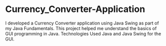 # Currency_Converter-Application
I developed a Currency Converter application using Java Swing as part of my Java Fundamentals. This project helped me understand the basics of GUI programming in Java. Technologies Used Java and Java Swing for the GUI.
